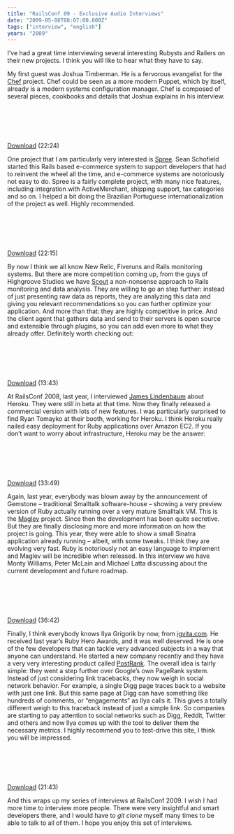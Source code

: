 ```yaml
---
title: "RailsConf 09 - Exclusive Audio Interviews"
date: "2009-05-08T08:07:00.000Z"
tags: ["interview", "english"]
years: "2009"
---
```


<p></p>
<p></p>
<p>I’ve had a great time interviewing several interesting Rubysts and Railers on their new projects. I think you will like to hear what they have to say.</p>
<p>My first guest was Joshua Timberman. He is a fervorous evangelist for the <a href="https://www.infoq.com/news/2009/01/chef-management-tool-announced">Chef</a> project. Chef could be seen as a more modern Puppet, which by itself, already is a modern systems configuration manager. Chef is composed of several pieces, cookbooks and details that Joshua explains in his interview.</p>
<p><object type="application/x-shockwave-flash" data="https://s3.amazonaws.com/akitaonrails/files/player_mp3.swf" width="200" height="20"><br>
    <param name="movie" value="https://s3.amazonaws.com/akitaonrails/files/player_mp3.swf"><br>
    <param name="bgcolor" value="#ffffff"><br>
    <param name="FlashVars" value="mp3=http%3A//s3.amazonaws.com/akitaonrails/files/Joshua_Timberman_Chef.mp3"><br>
  </object></p>
<p><a href="https://s3.amazonaws.com/akitaonrails/files/Joshua_Timberman_Chef.mp3">Download</a> (22:24)</p>
<p>One project that I am particularly very interested is <a href="https://spreeecommerce.com/">Spree</a>. Sean Schofield started this Rails based e-commerce system to support developers that had to reinvent the wheel all the time, and e-commerce systems are notoriously not easy to do. Spree is a fairly complete project, with many nice features, including integration with ActiveMerchant, shipping support, tax categories and so on. I helped a bit doing the Brazilian Portuguese internationalization of the project as well. Highly recommended.</p>
<p><object type="application/x-shockwave-flash" data="https://s3.amazonaws.com/akitaonrails/files/player_mp3.swf" width="200" height="20"><br>
    <param name="movie" value="https://s3.amazonaws.com/akitaonrails/files/player_mp3.swf"><br>
    <param name="bgcolor" value="#ffffff"><br>
    <param name="FlashVars" value="mp3=http%3A//s3.amazonaws.com/akitaonrails/files/Sean_Schofield_Spree.mp3"><br>
  </object></p>
<p><a href="https://s3.amazonaws.com/akitaonrails/files/Sean_Schofield_Spree.mp3">Download</a> (22:15)</p>
<p>By now I think we all know New Relic, Fiveruns and Rails monitoring systems. But there are more competition coming up, from the guys of Highgroove Studios we have <a href="https://scoutapp.com/">Scout</a> a non-nonsense approach to Rails monitoring and data analysis. They are willing to go an step further: instead of just presenting raw data as reports, they are analyzing this data and giving you relevant recommendations so you can further optimize your application. And more than that: they are highly competitive in price. And the client agent that gathers data and send to their servers is open source and extensible through plugins, so you can add even more to what they already offer. Definitely worth checking out:</p>
<p><object type="application/x-shockwave-flash" data="https://s3.amazonaws.com/akitaonrails/files/player_mp3.swf" width="200" height="20"><br>
    <param name="movie" value="https://s3.amazonaws.com/akitaonrails/files/player_mp3.swf"><br>
    <param name="bgcolor" value="#ffffff"><br>
    <param name="FlashVars" value="mp3=http%3A//s3.amazonaws.com/akitaonrails/files/Matt_Todd_Highgroove_Studios.mp3"><br>
  </object></p>
<p><a href="https://s3.amazonaws.com/akitaonrails/files/Matt_Todd_Highgroove_Studios.mp3">Download</a> (13:43)</p>
<p>At RailsConf 2008, last year, I interviewed <a href="https://www.akitaonrails.com/2008/6/5/railsconf-2008-brazil-rails-podcast-special-edition">James Lindenbaum</a> about Heroku. They were still in beta at that time. Now they finally released a commercial version with lots of new features. I was particularly surprised to find Ryan Tomayko at their booth, working for Heroku. I think Heroku really nailed easy deployment for Ruby applications over Amazon EC2. If you don’t want to worry about infrastructure, Heroku may be the answer:</p>
<p><object type="application/x-shockwave-flash" data="https://s3.amazonaws.com/akitaonrails/files/player_mp3.swf" width="200" height="20"><br>
    <param name="movie" value="https://s3.amazonaws.com/akitaonrails/files/player_mp3.swf"><br>
    <param name="bgcolor" value="#ffffff"><br>
    <param name="FlashVars" value="mp3=http%3A//s3.amazonaws.com/akitaonrails/files/Ryan_Tomayko_Heroku.mp3"><br>
  </object></p>
<p><a href="https://s3.amazonaws.com/akitaonrails/files/Ryan_Tomayko_Heroku.mp3">Download</a> (33:49)</p>
<p>Again, last year, everybody was blown away by the announcement of Gemstone – traditional Smalltalk software-house – showing a very preview version of Ruby actually running over a very mature Smalltalk VM. This is the <a href="https://maglev.gemstone.com/">Maglev</a> project. Since then the development has been quite secretive. But they are finally disclosing more and more information on how the project is going. This year, they were able to show a small Sinatra application already running – albeit, with some tweaks. I think they are evolving very fast. Ruby is notoriously not an easy language to implement and Maglev will be incredible when released. In this interview we have Monty Williams, Peter McLain and Michael Latta discussing about the current development and future roadmap.</p>
<p><object type="application/x-shockwave-flash" data="https://s3.amazonaws.com/akitaonrails/files/player_mp3.swf" width="200" height="20"><br>
    <param name="movie" value="https://s3.amazonaws.com/akitaonrails/files/player_mp3.swf"><br>
    <param name="bgcolor" value="#ffffff"><br>
    <param name="FlashVars" value="mp3=http%3A//s3.amazonaws.com/akitaonrails/files/Maglev_Team.mp3"><br>
  </object></p>
<p><a href="https://s3.amazonaws.com/akitaonrails/files/Maglev_Team.mp3">Download</a> (36:42)</p>
<p>Finally, I think everybody knows Ilya Grigorik by now, from <a href="https://www.igvita.com">igvita.com</a>. He received last year’s Ruby Hero Awards, and it was well deserved. He is one of the few developers that can tackle very advanced subjects in a way that anyone can understand. He started a new company recently and they have a very very interesting product called <a href="https://www.postrank.com">PostRank</a>. The overall idea is fairly simple: they went a step further over Google’s own PageRank system. Instead of just considering link tracebacks, they now weigh in social network behavior. For example, a single Digg page traces back to a website with just one link. But this same page at Digg can have something like hundreds of comments, or “engagements” as Ilya calls it. This gives a totally different weigh to this traceback instead of just a simple link. So companies are starting to pay attention to social networks such as Digg, Reddit, Twitter and others and now Ilya comes up with the tool to deliver them the necessary metrics. I highly recommend you to test-drive this site, I think you will be impressed.</p>
<p><object type="application/x-shockwave-flash" data="https://s3.amazonaws.com/akitaonrails/files/player_mp3.swf" width="200" height="20"><br>
    <param name="movie" value="https://s3.amazonaws.com/akitaonrails/files/player_mp3.swf"><br>
    <param name="bgcolor" value="#ffffff"><br>
    <param name="FlashVars" value="mp3=http%3A//s3.amazonaws.com/akitaonrails/files/Ilya_Grigorik_PostRank.com.mp3"><br>
  </object></p>
<p><a href="https://s3.amazonaws.com/akitaonrails/files/Ilya_Grigorik_PostRank.com.mp3">Download</a> (21:43)</p>
<p>And this wraps up my series of interviews at RailsConf 2009. I wish I had more time to interview more people. There were very insightful and smart developers there, and I would have to <em>git clone</em> myself many times to be able to talk to all of them. I hope you enjoy this set of interviews.</p>
<p></p>